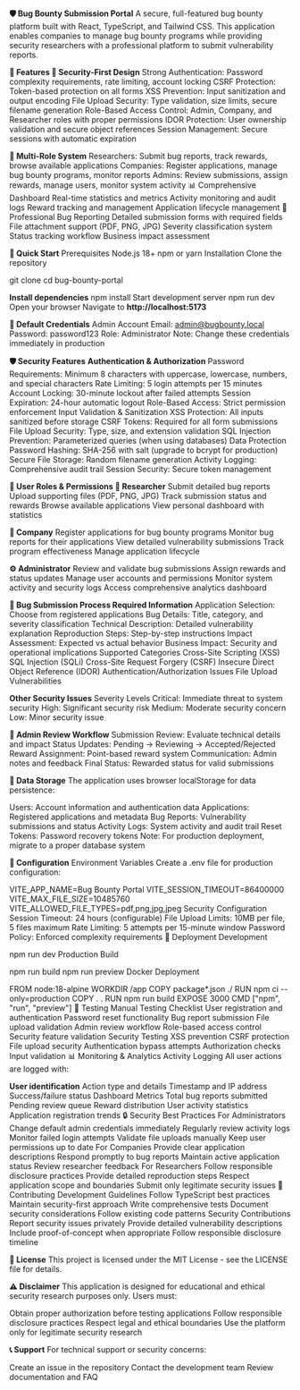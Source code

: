 **🛡️ Bug Bounty Submission Portal**
A secure, full-featured bug bounty platform built with React, TypeScript, and Tailwind CSS. This application enables companies to manage bug bounty programs while providing security researchers with a professional platform to submit vulnerability reports.

**🌟 Features
🔐 Security-First Design**
Strong Authentication: Password complexity requirements, rate limiting, account locking
CSRF Protection: Token-based protection on all forms
XSS Prevention: Input sanitization and output encoding
File Upload Security: Type validation, size limits, secure filename generation
Role-Based Access Control: Admin, Company, and Researcher roles with proper permissions
IDOR Protection: User ownership validation and secure object references
Session Management: Secure sessions with automatic expiration

**👥 Multi-Role System**
Researchers: Submit bug reports, track rewards, browse available applications
Companies: Register applications, manage bug bounty programs, monitor reports
Admins: Review submissions, assign rewards, manage users, monitor system activity
📊 Comprehensive Dashboard
Real-time statistics and metrics
Activity monitoring and audit logs
Reward tracking and management
Application lifecycle management
🐛 Professional Bug Reporting
Detailed submission forms with required fields
File attachment support (PDF, PNG, JPG)
Severity classification system
Status tracking workflow
Business impact assessment

**🚀 Quick Start**
Prerequisites
Node.js 18+
npm or yarn
Installation
Clone the repository

git clone <repository-url>
cd bug-bounty-portal

**Install dependencies**
npm install
Start development server
npm run dev
Open your browser Navigate to **http://localhost:5173**

**🔑 Default Credentials**
Admin Account
Email: admin@bugbounty.local
Password: password123
Role: Administrator
Note: Change these credentials immediately in production

**🛡️ Security Features**
**Authentication & Authorization**
Password Requirements: Minimum 8 characters with uppercase, lowercase, numbers, and special characters
Rate Limiting: 5 login attempts per 15 minutes
Account Locking: 30-minute lockout after failed attempts
Session Expiration: 24-hour automatic logout
Role-Based Access: Strict permission enforcement
Input Validation & Sanitization
XSS Protection: All inputs sanitized before storage
CSRF Tokens: Required for all form submissions
File Upload Security: Type, size, and extension validation
SQL Injection Prevention: Parameterized queries (when using databases)
Data Protection
Password Hashing: SHA-256 with salt (upgrade to bcrypt for production)
Secure File Storage: Random filename generation
Activity Logging: Comprehensive audit trail
Session Security: Secure token management

**👤 User Roles & Permissions
🔬 Researcher**
Submit detailed bug reports
Upload supporting files (PDF, PNG, JPG)
Track submission status and rewards
Browse available applications
View personal dashboard with statistics

**🏢 Company**
Register applications for bug bounty programs
Monitor bug reports for their applications
View detailed vulnerability submissions
Track program effectiveness
Manage application lifecycle

**⚙️ Administrator**
Review and validate bug submissions
Assign rewards and status updates
Manage user accounts and permissions
Monitor system activity and security logs
Access comprehensive analytics dashboard

**📝 Bug Submission Process
Required Information**
Application Selection: Choose from registered applications
Bug Details: Title, category, and severity classification
Technical Description: Detailed vulnerability explanation
Reproduction Steps: Step-by-step instructions
Impact Assessment: Expected vs actual behavior
Business Impact: Security and operational implications
Supported Categories
Cross-Site Scripting (XSS)
SQL Injection (SQLi)
Cross-Site Request Forgery (CSRF)
Insecure Direct Object Reference (IDOR)
Authentication/Authorization Issues
File Upload Vulnerabilities

**Other Security Issues**
Severity Levels
Critical: Immediate threat to system security
High: Significant security risk
Medium: Moderate security concern
Low: Minor security issue

**🎯 Admin Review Workflow**
Submission Review: Evaluate technical details and impact
Status Updates: Pending → Reviewing → Accepted/Rejected
Reward Assignment: Point-based reward system
Communication: Admin notes and feedback
Final Status: Rewarded status for valid submissions

**💾 Data Storage**
The application uses browser localStorage for data persistence:

Users: Account information and authentication data
Applications: Registered applications and metadata
Bug Reports: Vulnerability submissions and status
Activity Logs: System activity and audit trail
Reset Tokens: Password recovery tokens
Note: For production deployment, migrate to a proper database system

**🔧 Configuration**
Environment Variables
Create a .env file for production configuration:


VITE_APP_NAME=Bug Bounty Portal
VITE_SESSION_TIMEOUT=86400000
VITE_MAX_FILE_SIZE=10485760
VITE_ALLOWED_FILE_TYPES=pdf,png,jpg,jpeg
Security Configuration
Session Timeout: 24 hours (configurable)
File Upload Limits: 10MB per file, 5 files maximum
Rate Limiting: 5 attempts per 15-minute window
Password Policy: Enforced complexity requirements
🚀 Deployment
Development

npm run dev
Production Build

npm run build
npm run preview
Docker Deployment

FROM node:18-alpine
WORKDIR /app
COPY package*.json ./
RUN npm ci --only=production
COPY . .
RUN npm run build
EXPOSE 3000
CMD ["npm", "run", "preview"]
🧪 Testing
Manual Testing Checklist
User registration and authentication
Password reset functionality
Bug report submission
File upload validation
Admin review workflow
Role-based access control
Security feature validation
Security Testing
XSS prevention
CSRF protection
File upload security
Authentication bypass attempts
Authorization checks
Input validation
📊 Monitoring & Analytics
Activity Logging
All user actions are logged with:

**User identification**
Action type and details
Timestamp and IP address
Success/failure status
Dashboard Metrics
Total bug reports submitted
Pending review queue
Reward distribution
User activity statistics
Application registration trends
🔒 Security Best Practices
For Administrators
Change default admin credentials immediately
Regularly review activity logs
Monitor failed login attempts
Validate file uploads manually
Keep user permissions up to date
For Companies
Provide clear application descriptions
Respond promptly to bug reports
Maintain active application status
Review researcher feedback
For Researchers
Follow responsible disclosure practices
Provide detailed reproduction steps
Respect application scope and boundaries
Submit only legitimate security issues
🤝 Contributing
Development Guidelines
Follow TypeScript best practices
Maintain security-first approach
Write comprehensive tests
Document security considerations
Follow existing code patterns
Security Contributions
Report security issues privately
Provide detailed vulnerability descriptions
Include proof-of-concept when appropriate
Follow responsible disclosure timeline

**📄 License**
This project is licensed under the MIT License - see the LICENSE file for details.

**⚠️ Disclaimer**
This application is designed for educational and ethical security research purposes only. Users must:

Obtain proper authorization before testing applications
Follow responsible disclosure practices
Respect legal and ethical boundaries
Use the platform only for legitimate security research

**📞 Support**
For technical support or security concerns:

Create an issue in the repository
Contact the development team
Review documentation and FAQ
